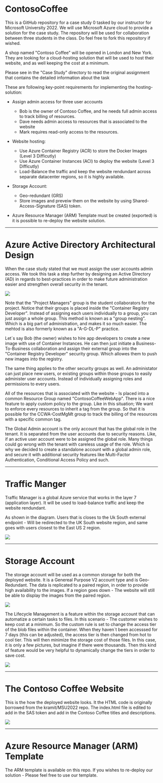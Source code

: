 # ContosoCoffee
This is a GitHub repository for a case study 0 tasked by our instructor for Microsoft University 2022. We will use Microsoft Azure cloud to provide a solution for the case study. The repository will be used for collaboration between three students in the class. Do feel free to fork this repository if wished.

A shop named "Contoso Coffee" will be opened in London and New York. They are looking for a cloud-hosting solution that will be used to host their website, and as well keeping the cost at a minimum.

Please see in the "Case Study" directory to read the original assignment that contains the detailed information about the task

These are following key-point requirements for implementing the hosting-solution:

* Assign admin access for three user accounts
    * Bob is the owner of Contoso Coffee, and he needs full admin access to track billing of resources.
    * Dave needs admin access to resources that is associated to the website
    * Mark requires read-only access to the resources.

* Website hosting:
    * Use Azure Container Registry (ACR) to store the Docker Images (Level 3 Difficutly)
    * Use Azure Container Instances (ACI) to deploy the website (Level 3 Difficutly)
    * Load-Balance the traffic and keep the website rendundant across separate datacenter regions, so it is highly available.

* Storage Account:
    * Geo-redundant (GRS)
    * Store images and preveiw them on the website by using Shared-Access-Signature (SAS) token.

* Azure Resource Manager (ARM) Template must be created (exported) is it is possible to re-deploy the website solution.

_____________________________________________

# Azure Active Directory Architectural Design
When the case study stated that we must assign the user accounts admin access. We took this task a step further by designing an Active Directory (AD) in regards to best-practices in order to make future administration easier and strengthen overall security in the tenant.

![](Active%20Directory%20Design/AD_diagram.png)

Note that the "Project Managers" group is the student collaborators for the project. Notice that their groups is placed inside the "Container Registry Developer". Instead of assigning each users individually to a group, you can just assign a whole group. This method is known as a "group nesting". Which is a big part of administration, and makes it so much easier. The mehtod is also formerly known as a "A-G-DL-P" practice.

Let´s say Bob (the owner) wishes to hire app developers to create a new image with use of Container Instances. He can then just initiate a Business-To-Business collaboration and assign their external group into the "Container Registry Developer" security group. Which allowes them to push new images into the registry.

The same thing applies to the other security groups as well. An administator can just place new users, or existing groups within those groups to easily administer user accounts. Instead of individually assigning roles and permissions to every users.

All of the resources that is associated with the website - Is placed into a common Resource Group named "ContosoCoffeeWebApp". There is a nice feature to apply custom policy to the group. Like in this situation; We want to enforce every resources to inherit a tag from the group. So that it is possible for the CCWA-CostMgMt group to track the billing of the resources with a specific common tag.

The Global Admin account is the only account that has the global role in the tenant. 
It is separated from the user accounts due to security reasons. Like, if an active user account were to be assigned the global role. Many things could go wrong with the tenant with careless usage of the role. Which is why we decided to create a standalone account with a global admin role, and secure it with additional security features like Multi-Factor Authentication, Conditional Access Policy and such.

_____________________________________________
# Traffic Manger
Traffic Manager is a global Azure service that works in the layer 7 (application layer). It will be used to load-balance traffic and keep the website rendundant.

As shown in the diagram. Users that is closes to the Uk South external endpoint - Will be redirected to the UK South website region, and same goes with users closest to the East US 2 region.

![](/Traffic%20Manager/Traffic%20Manager%20Diagram.png)

_____________________________________________
# Storage Account
The storage account will be used as a common storage for both the deployed website.
It is a Genereal Purpose V2 account type and is Geo-Redundant. The data is replicated to a paired region, in order to provide high availability to the images. If a region goes down - The website will still be able to display the images from the paired region.

![](/Storage%20Account/Storage%20Account%20Type.png)

The Lifecycle Management is a feature within the storage account that can automatize a certain tasks to files. In this scenario - The customer wishes to keep cost at a minimum. So the custom rule is set to change the access tier of the blob files within the container. When they haven´t been accesssed for 7 days (this can be adjusted), the access tier is then changed from hot to cool tier. This will then minimize the storage cost of those files. In this case, it is only a few pictures, but imagine if there were thousands. Then this kind of feature would be very helpful to dynamically change the tiers in order to save cost.

![](/Storage%20Account/Lifecycle%20Management.png)

_____________________________________________
# The Contoso Coffee Website

This is the how the deployed website looks. It the HTML code is originally borrowed from the kramit/MSU2022 repo. The index.html file is edited to add in the SAS token and add in the Contoso Coffee titles and descriptions.

![](/ContosoCoffeeWebsite/ContosoCoffee%20Website.png)

_____________________________________________
# Azure Resource Manager (ARM) Template
The ARM template is available on this repo. If you wishes to re-deploy our solution - Please feel free to use our template.